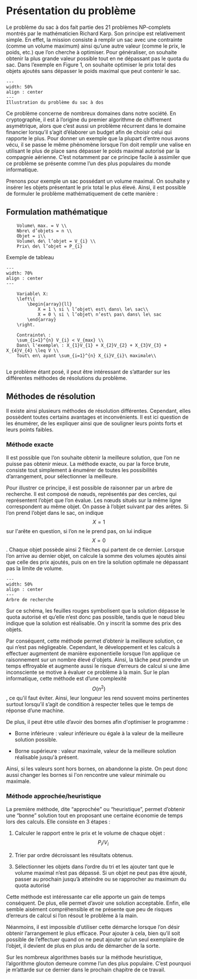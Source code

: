 # Présentation du problème 

Le problème du sac à dos fait partie des 21 problèmes NP-complets montrés par le mathématicien Richard Karp. Son principe est relativement simple. En effet, la mission consiste à remplir un sac avec une contrainte (comme un volume maximum) ainsi qu’une autre valeur (comme le prix, le poids, etc.) que l’on cherche à optimiser. Pour généraliser, on souhaite obtenir la plus grande valeur possible tout en ne dépassant pas le quota du sac. Dans l’exemple en Figure 1, on souhaite optimiser le prix total des objets ajoutés sans dépasser le poids maximal que peut contenir le sac. 

```{figure} figures/ill_pdsd.jpg
---
width: 50%
align : center
---
Illustration du problème du sac à dos
```
Ce problème concerne de nombreux domaines dans notre société. En cryptographie, il est à l’origine du premier algorithme de chiffrement asymétrique, alors que c’est aussi un problème récurrent dans le domaine financier lorsqu’il s’agit d’élaborer un budget afin de choisir celui qui rapporte le plus. Pour donner un exemple que la plupart d’entre nous avons vécu, il se passe le même phénomène lorsque l’on doit remplir une valise en utilisant le plus de place sans dépasser le poids maximal autorisé par la compagnie aérienne. C’est notamment par ce principe facile à assimiler que ce problème se présente comme l’un des plus populaires du monde informatique. 

Prenons pour exemple un sac possédant un volume maximal. On souhaite y insérer les objets présentant le prix total le plus élevé. Ainsi, il est possible de formuler le problème mathématiquement de cette manière : 

## Formulation mathématique 


```{math}
    Volume\ max. = V \\
    Nbre\ d’objets = n \\ 
    Objet = i\\
    Volume\ de\ l’objet = V_{i} \\
    Prix\ de\ l’objet = P_{i}
```

Exemple de tableau 
```{figure} figures/tableau_sacdos.jpg
---
width: 70%
align : center
---
```

```{math}
    Variable\ X:
    \left\{
        \begin{array}{ll}
            X = 1 \ si \ l’objet\ est\ dans\ le\ sac\\
            X = 0 \ si \ l’objet\ n’est\ pas\ dans\ le\ sac
        \end{array}
    \right.
```

```{math}
    Contrainte\ : 
    \sum_{i=1}^{n} V_{i} < V_{max} \\
    Dans\ l'exemple\ : X_{1}V_{1} + X_{2}V_{2} + X_{3}V_{3} + X_{4}V_{4} \leq V \\
    Tout\ en\ ayant \sum_{i=1}^{n} X_{i}V_{i}\ maximale\\
    
```  

Le problème étant posé, il peut être intéressant de s’attarder sur les différentes méthodes de résolutions du problème. 

## Méthodes de résolution
Il existe ainsi plusieurs méthodes de résolution différentes. Cependant, elles possèdent toutes certains avantages et inconvénients. Il est ici question de les énumérer, de les expliquer ainsi que de souligner leurs points forts et leurs points faibles. 
### Méthode exacte
Il est possible que l’on souhaite obtenir la meilleure solution, que l’on ne puisse pas obtenir mieux. La méthode exacte, ou par la force brute, consiste tout simplement à énumérer de toutes les possibilités d’arrangement, pour sélectionner la meilleure. 

Pour illustrer ce principe, il est possible de raisonner par un arbre de recherche. Il est composé de nœuds, représentés par des cercles, qui représentent l’objet que l’on évalue. Les nœuds situés sur la même ligne correspondent au même objet. On passe à l’objet suivant par des arêtes. Si l’on prend l’objet dans le sac, on indique $$X = 1$$ sur l'arête en question, si l’on ne le prend pas, on lui indique $$X=0$$. Chaque objet possède ainsi 2 flèches qui partent de ce dernier. Lorsque l’on arrive au dernier objet, on calcule la somme des volumes ajoutés ainsi que celle des prix ajoutés, puis on en tire la solution optimale ne dépassant pas la limite de volume. 
```{figure} figures/arbre_rech.jpg
---
width: 50%
align : center
---
Arbre de recherche
```
Sur ce schéma, les feuilles rouges symbolisent que la solution dépasse le quota autorisé et qu’elle n’est donc pas possible, tandis que le nœud bleu indique que la solution est réalisable. On y inscrit la somme des prix des objets. 

Par conséquent, cette méthode permet d’obtenir la meilleure solution, ce qui n’est pas négligeable. Cependant, le développement et les calculs à effectuer augmentent de manière exponentielle lorsque l’on applique ce raisonnement sur un nombre élevé d'objets. Ainsi, la tâche peut prendre un temps effroyable et augmente aussi le risque d’erreurs de calcul si une âme inconsciente se motive à évaluer ce problème à la main. Sur le plan informatique, cette méthode est d’une complexité $$O(n^2)$$, ce qu'il faut éviter. Ainsi, leur longueur les rend souvent moins pertinentes surtout lorsqu’il s’agit de condition à respecter telles que le temps de réponse d’une machine. 

De plus, il peut être utile d’avoir des bornes afin d'optimiser le programme : 

- Borne inférieure : valeur inférieure ou égale à la valeur de la meilleure solution possible. 

- Borne supérieure : valeur maximale, valeur de la meilleure solution réalisable jusqu'à présent.

Ainsi, si les valeurs sont hors bornes, on abandonne la piste. On peut donc aussi changer les bornes si l'on rencontre une valeur minimale ou maximale.

### Méthode approchée/heuristique
La première méthode, dite “approchée” ou “heuristique”, permet d’obtenir une “bonne” solution tout en proposant une certaine économie de temps lors des calculs. Elle consiste en 3 étapes : 

1) Calculer le rapport entre le prix et le volume de chaque objet : $$P_{i} /V_{i}$$ 

2) Trier par ordre décroissant les résultats obtenus. 

3) Sélectionner les objets dans l’ordre du tri et les ajouter tant que le volume maximal n’est pas dépassé. Si un objet ne peut pas être ajouté, passer au prochain jusqu’à atteindre ou se rapprocher au maximum du quota autorisé 

Cette méthode est intéressante car elle apporte un gain de temps conséquent. De plus, elle permet d’avoir une solution acceptable. Enfin, elle semble aisément compréhensible et ne présente que peu de risques d’erreurs de calcul si l’on résout le problème à la main. 

Néanmoins, il est impossible d’utiliser cette démarche lorsque l’on désir obtenir l’arrangement le plus efficace. Pour ajouter à cela, bien qu’il soit possible de l’effectuer quand on ne peut ajouter qu’un seul exemplaire de l’objet, il devient de plus en plus ardu de démarcher de la sorte. 

Sur les nombreux algorithmes basés sur la méthode heuristique, l’algorithme glouton demeure comme l’un des plus populaire. C’est pourquoi je m’attarde sur ce dernier dans le prochain chapitre de ce travail. 